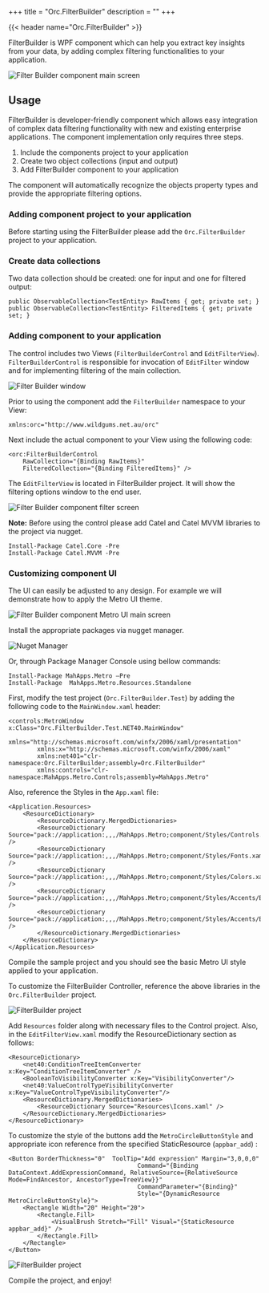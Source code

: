 +++
title = "Orc.FilterBuilder" 
description = ""
+++

{{< header name="Orc.FilterBuilder" >}}

FilterBuilder is  WPF component which can help you extract key insights from your data, by adding complex filtering functionalities to your application.

![Filter Builder component main screen](../images/orc.filterbuilder/1.png) 

## Usage

FilterBuilder is developer-friendly component which allows easy integration of complex data filtering functionality with new and existing enterprise applications. The component implementation only requires three steps.

1. Include the components project to your application
2. Create two object collections (input and output) 
3. Add FilterBuilder component to your application 

The component will automatically recognize the objects property types and provide the appropriate filtering options.


### Adding component project to your application

Before starting using the FilterBuilder please add the `Orc.FilterBuilder` project to your application.

### Create data collections

Two data collection should be created: one for input and one for filtered output:

```
public ObservableCollection<TestEntity> RawItems { get; private set; }
public ObservableCollection<TestEntity> FilteredItems { get; private set; }
```

### Adding component to your application

The control includes two Views (`FilterBuilderControl` and `EditFilterView`). 
`FilterBuilderControl` is responsible for invocation of `EditFilter` window and for implementing filtering of the main collection. 

![Filter Builder window](../images/orc.filterbuilder/filter_builder.png)  

Prior to using the component add the `FilterBuilder` namespace to your View:

```
xmlns:orc="http://www.wildgums.net.au/orc"
```

Next include the actual component to your View using the following code:

```
<orc:FilterBuilderControl 
	RawCollection="{Binding RawItems}"
	FilteredCollection="{Binding FilteredItems}" />
```

The `EditFilterView` is located in FilterBuilder project. It will show the filtering options window to the end user.

![Filter Builder component filter screen](../images/orc.filterbuilder/2.png) 


**Note:**
Before using the control please add Catel and Catel MVVM libraries to the project via nugget.

```
Install-Package Catel.Core -Pre
Install-Package Catel.MVVM -Pre
```

### Customizing component UI

The UI can easily be adjusted to any design. For example we will demonstrate how to apply the Metro UI theme.

![Filter Builder component Metro UI main screen](../images/orc.filterbuilder/metro_1.png) 

Install the appropriate packages via nugget manager.

![Nuget Manager](../images/orc.filterbuilder/mahapps_1.png)  

Or, through Package Manager Console using bellow commands:

```
Install-Package MahApps.Metro –Pre
Install-Package  MahApps.Metro.Resources.Standalone
```

First, modify the test project (`Orc.FilterBuilder.Test`) by adding the following code to the `MainWindow.xaml` header:

```
<controls:MetroWindow x:Class="Orc.FilterBuilder.Test.NET40.MainWindow"
		xmlns="http://schemas.microsoft.com/winfx/2006/xaml/presentation"
		xmlns:x="http://schemas.microsoft.com/winfx/2006/xaml"
		xmlns:net401="clr-namespace:Orc.FilterBuilder;assembly=Orc.FilterBuilder"
		xmlns:controls="clr-namespace:MahApps.Metro.Controls;assembly=MahApps.Metro"
```

Also, reference the Styles in the `App.xaml` file:

```
<Application.Resources>
	<ResourceDictionary>
		<ResourceDictionary.MergedDictionaries>
		<ResourceDictionary Source="pack://application:,,,/MahApps.Metro;component/Styles/Controls.xaml" />
		<ResourceDictionary Source="pack://application:,,,/MahApps.Metro;component/Styles/Fonts.xaml" />
		<ResourceDictionary Source="pack://application:,,,/MahApps.Metro;component/Styles/Colors.xaml" />
		<ResourceDictionary Source="pack://application:,,,/MahApps.Metro;component/Styles/Accents/Blue.xaml" />
		<ResourceDictionary Source="pack://application:,,,/MahApps.Metro;component/Styles/Accents/BaseLight.xaml" />
		</ResourceDictionary.MergedDictionaries>
	</ResourceDictionary>
</Application.Resources>
```

Compile the sample project and you should see the basic Metro UI style applied to your application.

To customize the FilterBuilder Controller, reference the above libraries in the `Orc.FilterBuilder` project. 

![FilterBuilder project](../images/orc.filterbuilder/solution_explorer.png)  

Add `Resources` folder along with necessary files to the Control project.
Also, in the `EditFilterView.xaml` modify the ResourceDictionary section as follows:

```
<ResourceDictionary>
	<net40:ConditionTreeItemConverter x:Key="ConditionTreeItemConverter" />
	<BooleanToVisibilityConverter x:Key="VisibilityConverter"/>
	<net40:ValueControlTypeVisibilityConverter x:Key="ValueControlTypeVisibilityConverter"/>
	<ResourceDictionary.MergedDictionaries>
		<ResourceDictionary Source="Resources\Icons.xaml" />
	</ResourceDictionary.MergedDictionaries>
</ResourceDictionary>
```

To customize the style of the buttons add the `MetroCircleButtonStyle` and appropriate icon reference from the specified StaticResource (`appbar_add`) :

```
<Button BorderThickness="0"  ToolTip="Add expression" Margin="3,0,0,0"
									Command="{Binding DataContext.AddExpressionCommand, RelativeSource={RelativeSource Mode=FindAncestor, AncestorType=TreeView}}" 
									CommandParameter="{Binding}"
									Style="{DynamicResource MetroCircleButtonStyle}">
	<Rectangle Width="20" Height="20">
		<Rectangle.Fill>
			<VisualBrush Stretch="Fill" Visual="{StaticResource appbar_add}" />
		</Rectangle.Fill>
	</Rectangle>
</Button>
```

![FilterBuilder project](../images/orc.filterbuilder/metro_2.png)  

Compile the project, and enjoy!
